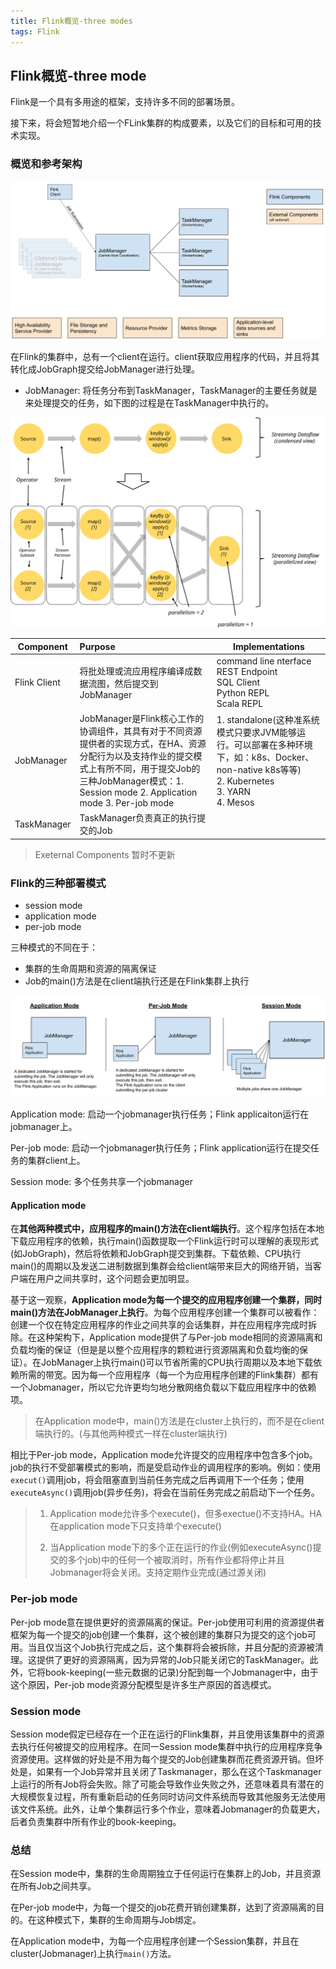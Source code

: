 ```yaml
---
title: Flink概览-three modes
tags: Flink
---
```


## Flink概览-three mode

Flink是一个具有多用途的框架，支持许多不同的部署场景。

接下来，将会短暂地介绍一个FLink集群的构成要素，以及它们的目标和可用的技术实现。

### 概览和参考架构

![](/images/deployment_overview.svg)

在Flink的集群中，总有一个client在运行。client获取应用程序的代码，并且将其转化成JobGraph提交给JobManager进行处理。

* JobManager: 将任务分布到TaskManager，TaskManager的主要任务就是来处理提交的任务，如下图的过程是在TaskManager中执行的。

![](/images/parallel_dataflow.svg)

| Component    | Purpose                                                      | Implementations                                              |
| ------------ | :----------------------------------------------------------- | ------------------------------------------------------------ |
| Flink Client | 将批处理或流应用程序编译成数据流图，然后提交到JobManager     | command line nterface<br />REST Endpoint<br />SQL Client<br />Python REPL<br />Scala REPL |
| JobManager   | JobManager是Flink核心工作的协调组件，其具有对于不同资源提供者的实现方式，在HA、资源分配行为以及支持作业的提交模式上有所不同，用于提交Job的三种JobManager模式：1. Session mode 2. Application mode 3. Per-job mode | 1. standalone(这种准系统模式只要求JVM能够运行。可以部署在多种环境下，如：k8s、Docker、non-native k8s等等)<br />2. Kubernetes<br />3. YARN<br />4. Mesos |
| TaskManager  | TaskManager负责真正的执行提交的Job                           |                                                              |

> Exeternal Components 暂时不更新



### Flink的三种部署模式

* session mode
* application mode
* per-job mode

三种模式的不同在于：

* 集群的生命周期和资源的隔离保证
* Job的main()方法是在client端执行还是在Flink集群上执行

![](/images/deployment_modes.svg)

Application mode: 启动一个jobmanager执行任务；Flink applicaiton运行在jobmanager上。

Per-job mode: 启动一个jobmanager执行任务；Flink application运行在提交任务的集群client上。

Session mode: 多个任务共享一个jobmanager

#### Application mode

在**其他两种模式中，应用程序的main()方法在client端执行**。这个程序包括在本地下载应用程序的依赖，执行main()函数提取一个Flink运行时可以理解的表现形式(如JobGraph)，然后将依赖和JobGraph提交到集群。下载依赖、CPU执行main()的周期以及发送二进制数据到集群会给client端带来巨大的网络开销，当客户端在用户之间共享时，这个问题会更加明显。

基于这一观察，**Application mode为每一个提交的应用程序创建一个集群，同时main()方法在JobManager上执行**。为每个应用程序创建一个集群可以被看作：创建一个仅在特定应用程序的作业之间共享的会话集群，并在应用程序完成时拆除。在这种架构下，Application mode提供了与Per-job mode相同的资源隔离和负载均衡的保证（但是是以整个应用程序的颗粒进行资源隔离和负载均衡的保证）。在JobManager上执行main()可以节省所需的CPU执行周期以及本地下载依赖所需的带宽。因为每一个应用程序（每一个为应用程序创建的Flink集群）都有一个Jobmanager，所以它允许更均匀地分散网络负载以下载应用程序中的依赖项。

> 在Application mode中，main()方法是在cluster上执行的，而不是在client端执行的。(与其他两种模式一样在cluster端执行)

相比于Per-job mode，Application mode允许提交的应用程序中包含多个job。job的执行不受部署模式的影响，而是受启动作业的调用程序的影响。例如：使用`execut()`调用job，将会阻塞直到当前任务完成之后再调用下一个任务；使用`executeAsync()`调用job(异步任务)，将会在当前任务完成之前启动下一个任务。

> 1. Application mode允许多个execute()，但多exectue()不支持HA。HA在application mode下只支持单个execute()
>
> 2. 当Application mode下的多个正在运行的作业(例如executeAsync()提交的多个job)中的任何一个被取消时，所有作业都将停止并且Jobmanager将会关闭。支持定期作业完成(通过源关闭)

### Per-job mode

Per-job mode意在提供更好的资源隔离的保证。Per-job使用可利用的资源提供者框架为每一个提交的job创建一个集群，这个被创建的集群只为提交的这个job可用。当且仅当这个Job执行完成之后，这个集群将会被拆除，并且分配的资源被清理。这提供了更好的资源隔离，因为异常的Job只能关闭它的TaskManager。此外，它将book-keeping(一些元数据的记录)分配到每一个Jobmanager中，由于这个原因，Per-job mode资源分配模型是许多生产原因的首选模式。



### Session mode

Session mode假定已经存在一个正在运行的Flink集群，并且使用该集群中的资源去执行任何被提交的应用程序。在同一Session mode集群中执行的应用程序竞争资源使用。这样做的好处是不用为每个提交的Job创建集群而花费资源开销。但坏处是，如果有一个Job异常并且关闭了Taskmanager，那么在这个Taskmanager上运行的所有Job将会失败。除了可能会导致作业失败之外，还意味着具有潜在的大规模恢复过程，所有重新启动的任务同时访问文件系统而导致其他服务无法使用该文件系统。此外，让单个集群运行多个作业，意味着Jobmanager的负载更大，后者负责集群中所有作业的book-keeping。



### 总结

在Session mode中，集群的生命周期独立于任何运行在集群上的Job，并且资源在所有Job之间共享。

在Per-job mode中，为每一个提交的job花费开销创建集群，达到了资源隔离的目的。在这种模式下，集群的生命周期与Job绑定。

在Application mode中，为每一个应用程序创建一个Session集群，并且在cluster(Jobmanager)上执行`main()`方法。
